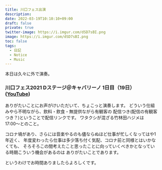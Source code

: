 ```yaml
---
title: 川口フェス出演
description: 
date: 2022-03-19T10:10:10+09:00
draft: false
private: true
twitter-image: https://i.imgur.com/dSD7sBI.png
image: https://i.imgur.com/dSD7sBI.png
toc: false
tags:
  - 日記
  - Notice
  - Music
---
```


本日は久々に外で演奏。

### 川口フェス2021 Dステージ＠キャバリーノ 1日目（19日）([YouTube](https://www.youtube.com/watch?v=FatFyNTAU1Q))

ありがたいことにお声がけいただいて、ちょこっと演奏します。
どういう仕組みやら不明ながら、飲料・飲食・無提供ながら有観客の
配信つき(配信の有観客つき？)ということで配信リンクです。
ワタクシが混ざる竹林田ハジメは17:00〜とのこと。

コロナ堝があり、さらには音楽やるのも儘ならぬほど仕事が忙しくなってはや1年近く、
年度変わったら仕事は多少落ち付く気配、コロナ前と同様とはいかなくても、
そろそろこの間考えたこと思ったことに向っていくべきかとなっている時期こういう機会があるのは
ありがたいことであります。

というわけでお時間ありましたらよろしくです。

